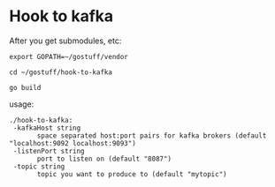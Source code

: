 # Hook to kafka

After you get submodules, etc:

	export GOPATH=~/gostuff/vendor

	cd ~/gostuff/hook-to-kafka

	go build
	

usage:

```
./hook-to-kafka:
 -kafkaHost string
	   space separated host:port pairs for kafka brokers (default "localhost:9092 localhost:9093")
 -listenPort string
	   port to listen on (default "8087")
 -topic string
	   topic you want to produce to (default "mytopic")

   ```

